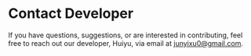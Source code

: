 # Contact Developer

If you have questions, suggestions, or are interested in contributing, feel free to reach out our developer, Huiyu, via email at junyixu0@gmail.com.

